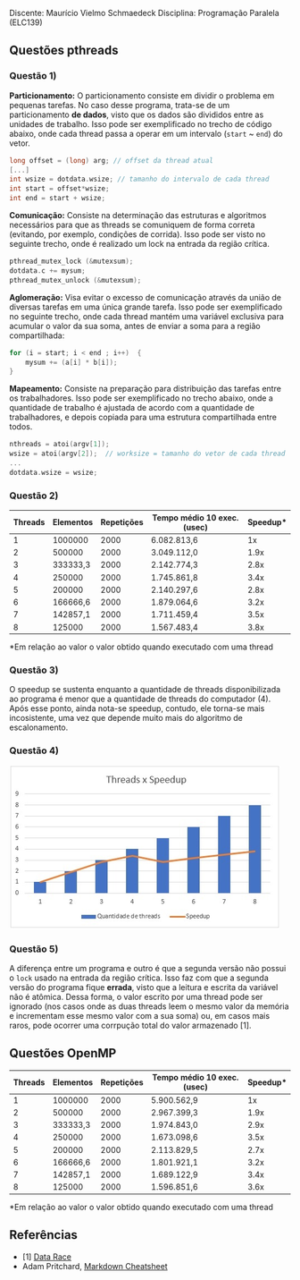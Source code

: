 Discente: Maurício Vielmo Schmaedeck
Disciplina: Programação Paralela (ELC139)

## Questões pthreads

### Questão 1)

**Particionamento:** O particionamento consiste em dividir o problema em pequenas tarefas. No caso desse programa, trata-se de um particionamento **de dados**, visto que os dados são divididos entre as unidades de trabalho. Isso pode ser exemplificado no trecho de código abaixo, onde cada thread passa a operar em um intervalo (`start` ~ `end`) do vetor.

``` c
long offset = (long) arg; // offset da thread atual
[...]     
int wsize = dotdata.wsize; // tamanho do intervalo de cada thread
int start = offset*wsize;
int end = start + wsize;
```

**Comunicação:** Consiste na determinação das estruturas e algoritmos necessários para que as threads se comuniquem de forma correta (evitando, por exemplo, condições de corrida). Isso pode ser visto no seguinte trecho, onde é realizado um lock na entrada da região crítica.

``` c
pthread_mutex_lock (&mutexsum);
dotdata.c += mysum;
pthread_mutex_unlock (&mutexsum); 
```

**Aglomeração:** Visa evitar o excesso de comunicação através da união de diversas tarefas em uma única grande tarefa. Isso pode ser exemplificado no seguinte trecho, onde cada thread mantém uma variável exclusiva para acumular o valor da sua soma, antes de enviar a soma para a região compartilhada:

``` c
for (i = start; i < end ; i++)  {
    mysum += (a[i] * b[i]);
}
```

**Mapeamento:** Consiste na preparação para distribuição das tarefas entre os trabalhadores. Isso pode ser exemplificado no trecho abaixo, onde a quantidade de trabalho é ajustada de acordo com a quantidade de trabalhadores, e depois copiada para uma estrutura compartilhada entre todos.

``` c
nthreads = atoi(argv[1]); 
wsize = atoi(argv[2]);  // worksize = tamanho do vetor de cada thread
...
dotdata.wsize = wsize;
```

### Questão 2)

| Threads  | Elementos | Repetições | Tempo médio 10 exec. (usec) | Speedup* |
| -------- | --------- | ---------- | --------------------------- | -------- |
| 1        | 1000000   | 2000       | 6.082.813,6                 | 1x       |
| 2        | 500000    | 2000       | 3.049.112,0                 | 1.9x     |
| 3        | 333333,3  | 2000       | 2.142.774,3                 | 2.8x     |
| 4        | 250000    | 2000       | 1.745.861,8                 | 3.4x     |
| 5        | 200000    | 2000       | 2.140.297,6                 | 2.8x     |
| 6        | 166666,6  | 2000       | 1.879.064,6                 | 3.2x     |
| 7        | 142857,1  | 2000       | 1.711.459,4                 | 3.5x     |
| 8        | 125000    | 2000       | 1.567.483,4                 | 3.8x     |

*Em relação ao valor o valor obtido quando executado com uma thread

### Questão 3)

O speedup se sustenta enquanto a quantidade de threads disponibilizada ao programa é menor que a quantidade de threads do computador (4). Após esse ponto, ainda nota-se speedup, contudo, ele torna-se mais incosistente, uma vez que depende muito mais do algoritmo de escalonamento.

### Questão 4)

![](speedup-pthreads.jpg)

### Questão 5)

A diferença entre um programa e outro é que a segunda versão não possui o `lock` usado na entrada da região crítica. Isso faz com que a segunda versão do programa fique **errada**, visto que a leitura e escrita da variável não é atômica. Dessa forma, o valor escrito por uma thread pode ser ignorado (nos casos onde as duas threads leem o mesmo valor da memória e incrementam esse mesmo valor com a sua soma) ou, em casos mais raros, pode ocorrer uma corrpução total do valor armazenado [1].

## Questões OpenMP

| Threads  | Elementos | Repetições | Tempo médio 10 exec. (usec) | Speedup* |
| -------- | --------- | ---------- | --------------------------- | -------- |
| 1        | 1000000   | 2000       | 5.900.562,9                 | 1x       |
| 2        | 500000    | 2000       | 2.967.399,3                 | 1.9x     |
| 3        | 333333,3  | 2000       | 1.974.843,0                 | 2.9x     |
| 4        | 250000    | 2000       | 1.673.098,6                 | 3.5x     |
| 5        | 200000    | 2000       | 2.113.829,5                 | 2.7x     |
| 6        | 166666,6  | 2000       | 1.801.921,1                 | 3.2x     |
| 7        | 142857,1  | 2000       | 1.689.122,9                 | 3.4x     |
| 8        | 125000    | 2000       | 1.596.851,6                 | 3.6x     |

*Em relação ao valor o valor obtido quando executado com uma thread

## Referências

* [1] [Data Race](https://en.wikipedia.org/wiki/Race_condition#Data_race)
* Adam Pritchard, [Markdown Cheatsheet](https://github.com/adam-p/markdown-here/wiki/Markdown-Cheatsheet)